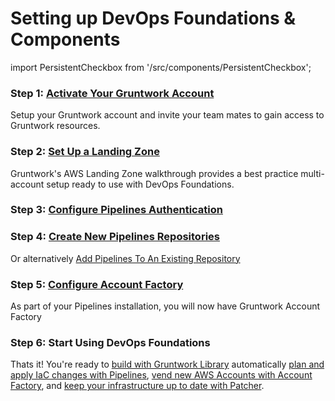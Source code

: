 # Setting up DevOps Foundations & Components
import PersistentCheckbox from '/src/components/PersistentCheckbox';

### Step 1: [Activate Your Gruntwork Account](/2.0/docs/overview/getting-started/create-account)

Setup your Gruntwork account and invite your team mates to gain access to Gruntwork resources.

<PersistentCheckbox id="install-df-1" label="Gruntwork Account Ready" />

### Step 2: [Set Up a Landing Zone](/2.0/docs/pipelines/installation/prerequisites/awslandingzone)

Gruntwork's AWS Landing Zone walkthrough provides a best practice multi-account setup ready to use with DevOps Foundations.

<PersistentCheckbox id="install-df-2" label="AWS Landing Zone Ready" />

### Step 3: [Configure Pipelines Authentication](/2.0/docs/pipelines/installation/authoverview)

<PersistentCheckbox id="install-df-3" label="Pipelines Auth Configured" />

### Step 4: [Create New Pipelines Repositories](/2.0/docs/pipelines/installation/addingnewrepo)

Or alternatively [Add Pipelines To An Existing Repository](/2.0/docs/pipelines/installation/addingexistingrepo)

<PersistentCheckbox id="install-df-4" label="Pipelines Repositories Ready" />

### Step 5: [Configure Account Factory](/2.0/reference/accountfactory/configurations)

As part of your Pipelines installation, you will now have Gruntwork Account Factory

<PersistentCheckbox id="install-df-5" label="Account Factory Configured" />

### Step 6: Start Using DevOps Foundations

Thats it! You're ready to [build with Gruntwork Library](/2.0/docs/library/tutorials/deploying-your-first-gruntwork-module) automatically [plan and apply IaC changes with Pipelines](/2.0/docs/pipelines/guides/running-plan-apply), [vend new AWS Accounts with Account Factory](/2.0/docs/accountfactory/guides/vend-aws-account), and [keep your infrastructure up to date with Patcher](/2.0/docs/patcher/concepts/).